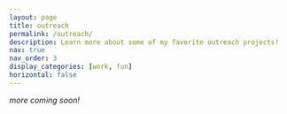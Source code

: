 ```yaml
---
layout: page
title: outreach
permalink: /outreach/
description: Learn more about some of my favorite outreach projects!
nav: true
nav_order: 3
display_categories: [work, fun]
horizontal: false
---
```


*more coming soon!*